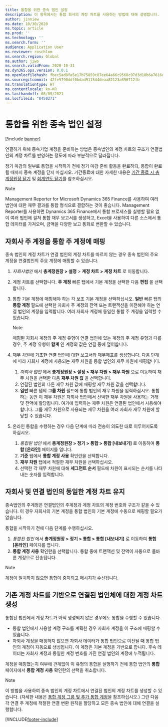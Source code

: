 ```yaml
---
title: 통합을 위한 종속 법인 설정
description: 이 항목에서는 통합 회사의 계정 차트를 사용하는 방법에 대해 설명합니다.
author: jinniew
ms.date: 10/30/2020
ms.topic: article
ms.prod: ''
ms.technology: ''
ms.search.form: ''
audience: Application User
ms.reviewer: roschlom
ms.search.region: Global
ms.author: jiwo
ms.search.validFrom: 2020-10-31
ms.dyn365.ops.version: 8.0.1
ms.openlocfilehash: fbec5ad8fa5e17b75859c07ee64a66c9568c97d3d18b6a7616a64303d3a33f10
ms.sourcegitcommit: 42fe9790ddf0bdad911544deaa82123a396712fb
ms.translationtype: HT
ms.contentlocale: ko-KR
ms.lasthandoff: 08/05/2021
ms.locfileid: "8450271"
---
```

# <a name="set-up-a-subsidiary-legal-entity-for-consolidation"></a>통합을 위한 종속 법인 설정

[!include [banner](../includes/banner.md)]

연결하기 위해 종속기업 계정을 준비하는 방법은 종속법인의 계정 차트의 구조가 연결법인의 계정 차트를 반영하는 정도에 따라 부분적으로 달라집니다.

정기 마감의 일부로 통합을 시작하기 전에 정기 마감 준비 활동을 완료하되, 통합이 완료될 때까지 종속 계정을 닫지 마십시오. 기간종료에 대한 자세한 내용은 [기간 종료 시 총계정원장 닫기](close-general-ledger-at-period-end.md) 및 [회계연도 닫기](tasks/close-fiscal-year.md)를 참조하십시오.

> [!NOTE]
>  Management Reporter for Microsoft Dynamics 365 Finance를 사용하여 여러 법인에 대한 재무 결과를 통합 형식으로 결합하는 것이 좋습니다. Management Reporter를 사용하면 Dynamics 365 Finance에서 통합 프로세스를 실행할 필요 없이 여러 법인에 걸쳐 통합 재무 보고서를 생성하고, Excel을 사용하여 다른 소스에서 통합 데이터를 가져오며, 금액을 다양한 보고 통화로 변환할 수 있습니다.

## <a name="map-subsidiary-main-accounts-to-consolidated-main-accounts"></a>자회사 주 계정을 통합 주 계정에 매핑

종속 법인의 계정 차트가 연결 법인의 계정 차트를 따르지 않는 경우 종속 법인의 주요 계정을 연결법인의 주요 계정에 매핑할 수 있습니다.

1. *자회사법인* 에서 **총계정원장 \> 설정** \> **계정 차트 \> 계정 차트** 로 이동합니다.
2. 계정 차트를 선택합니다. **주 계정** 빠른 탭에서 기본 계정을 선택한 다음 **편집** 을 선택합니다.
3. 통합 기본 계정에 매핑해야 하는 각 보조 기본 계정을 선택하십시오. **일반** 빠른 탭의 **통합 계정** 필드에 선택한 자회사 주 계정의 잔액 또는 트랜잭션을 이전해야 하는 연결 법인의 계정을 입력합니다. 여러 자회사 계정에 동일한 통합 주 계정을 입력할 수 있습니다.

    > [!NOTE]
    > 매핑된 자회사 계정의 주 계정 유형이 연결 법인에 있는 계정의 주 계정 유형과 다를 경우, 주 계정 유형이 **합계** 인 계정의 값은 연결 중에 덮어씁니다.

4. 재무 차원에 기초한 연결 법인에 대한 보고서와 재무제표를 생성합니다. 다음 단계에 따라 자회사 계정에 사용되는 재무 차원을 통합 법인의 재무 차원에 매핑합니다.

    1. *자회사 법인* 에서 **총계정원장 \> 설정 \> 재무 차원 \> 재무 차원** 으로 이동하여 재무 차원을 선택한 다음 **재무 차원 값** 을 선택합니다.
    2. 연결된 법인의 다른 재무 차원 값에 매핑할 재무 차원 값을 선택합니다.
    3. **일반** 빠른 탭의 **그룹 차원** 필드에 통합 법인의 재무 차원을 입력하십시오. 통합하는 동안 이 재무 차원은 자회사 법인에서 선택한 재무 차원을 사용하는 거래 및 잔액에 할당됩니다. 여기에 입력하는 재무 차원은 연결된 법인에서 사용해야 합니다. 그룹 재무 차원으로 사용되는 재무 차원을 여러 자회사 재무 차원에 할당할 수 있습니다.

5. 온라인 통합을 수행하는 경우 다음 단계에 따라 전송이 의도한 대로 이루어지도록 하십시오.

    1. *통합된 법인* 에서 **총계정원장 \> 정기 \> 통합 \> 통합 \[내보내기\]** 로 이동하여 **통합 \[온라인\]** 페이지를 엽니다.
    2. **기준** 탭에서 **통합 계정 사용** 확인란을 선택합니다.
    3. **재무 차원** 탭에서 적절한 재무 차원을 선택하십시오.
    4. 선택한 각 재무 차원에 대해 **세그먼트 순서** 필드에 차원이 표시되는 순서를 나타내는 숫자를 입력합니다.

## <a name="maintain-the-same-chart-of-accounts-in-the-subsidiary-and-consolidated-legal-entities"></a>자회사 및 연결 법인의 동일한 계정 차트 유지

종속법인의 주계정은 연결법인의 주계정과 계정 차트의 계정 번호와 구조가 같을 수 있습니다. 이 경우 자회사의 기본 계정을 통합 법인의 기본 계정에 수동으로 매핑할 필요가 없습니다.

통합을 시작하기 전에 다음 단계를 수행하십시오.

1. *통합된 법인* 에서 **총계정원장 \> 정기 \> 통합 \> 통합 \[내보내기\]** 로 이동하여 **통합 \[온라인\]** 페이지를 엽니다.
2. **통합 계정 사용** 확인란을 선택합니다. 통합 중에 트랜잭션 및 잔액이 자동으로 올바른 계정으로 전송됩니다.

> [!NOTE]
> 계정이 일치하지 않으면 통합이 중지되고 메시지가 수신됩니다.

## <a name="create-a-chart-of-accounts-for-the-consolidated-legal-entity-based-on-an-existing-chart-of-accounts"></a>기존 계정 차트를 기반으로 연결된 법인체에 대한 계정 차트 생성

통합된 법인에서 계정 차트가 아직 생성되지 않은 경우에도 통합을 수행할 수 있습니다.

- 통합 법인에서 사용할 계정 구조를 계획한 경우 자회사 계정을 이 구조에 매핑할 수 있습니다.
- 자회사 계정을 매핑하지 않으면 자회사 데이터가 통합 법인으로 이전될 때 통합 법인의 계정이 자동으로 생성됩니다. 이 계정은 기본 계정을 기반으로 합니다. 후속 데이터는 자회사 계정과 동일한 계정 번호를 가진 연결 법인의 계정에 누적됩니다.

계정을 매핑했는지 여부에 관계없이 이 유형의 통합을 실행하기 전에 통합 법인의 **통합** 페이지에서 **통합 계정 사용** 확인란의 선택을 취소합니다.

> [!NOTE]
> 이 방법을 사용하여 종속 법인의 계정 차트에서 연결된 법인의 계정 차트를 생성할 수 있습니다. (자세한 내용은 [통합 계정 그룹 및 추가 통합 계정](../budgeting/consolidation-account-groups-consolidation-accounts.md)을 참조하십시오.) 그런 다음 각 연결 주 계정에 적절한 연결 변환 원칙을 할당하고 모든 종속 법인에 대해 연결을 실행합니다.


[!INCLUDE[footer-include](../../includes/footer-banner.md)]